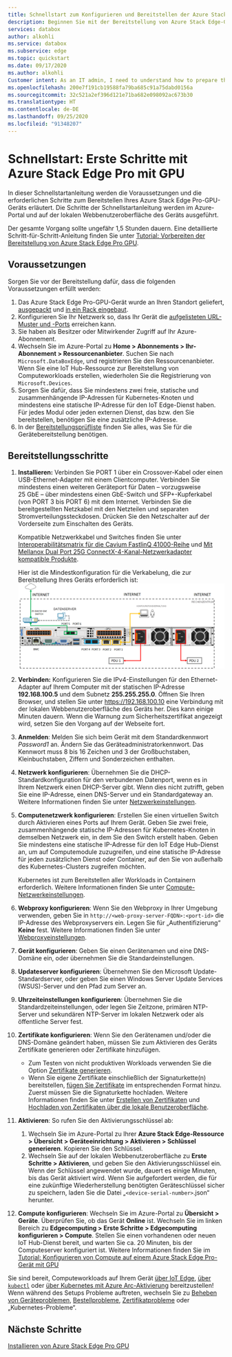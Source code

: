 ```yaml
---
title: Schnellstart zum Konfigurieren und Bereitstellen der Azure Stack Edge-GPU | Microsoft-Dokumentation
description: Beginnen Sie mit der Bereitstellung von Azure Stack Edge-GPU, nachdem das Gerät bei Ihnen eingetroffen ist.
services: databox
author: alkohli
ms.service: databox
ms.subservice: edge
ms.topic: quickstart
ms.date: 09/17/2020
ms.author: alkohli
Customer intent: As an IT admin, I need to understand how to prepare the portal to quickly deploy Azure Stack Edge so I can use it to transfer data to Azure.
ms.openlocfilehash: 200e7f191cb19588fa79ba685c91a75dabd0156a
ms.sourcegitcommit: 32c521a2ef396d121e71ba682e098092ac673b30
ms.translationtype: HT
ms.contentlocale: de-DE
ms.lasthandoff: 09/25/2020
ms.locfileid: "91348207"
---
```

# <a name="quickstart-get-started-with-azure-stack-edge-pro-with-gpu"></a>Schnellstart: Erste Schritte mit Azure Stack Edge Pro mit GPU 

In dieser Schnellstartanleitung werden die Voraussetzungen und die erforderlichen Schritte zum Bereitstellen Ihres Azure Stack Edge Pro-GPU-Geräts erläutert. Die Schritte der Schnellstartanleitung werden im Azure-Portal und auf der lokalen Webbenutzeroberfläche des Geräts ausgeführt. 

Der gesamte Vorgang sollte ungefähr 1,5 Stunden dauern. Eine detaillierte Schritt-für-Schritt-Anleitung finden Sie unter [Tutorial: Vorbereiten der Bereitstellung von Azure Stack Edge Pro GPU](azure-stack-edge-gpu-deploy-prep.md#deployment-configuration-checklist). 


## <a name="prerequisites"></a>Voraussetzungen

Sorgen Sie vor der Bereitstellung dafür, dass die folgenden Voraussetzungen erfüllt werden:

1. Das Azure Stack Edge Pro-GPU-Gerät wurde an Ihren Standort geliefert, [ausgepackt](azure-stack-edge-gpu-deploy-install.md#unpack-the-device) und [in ein Rack eingebaut](azure-stack-edge-gpu-deploy-install.md#rack-the-device). 
1. Konfigurieren Sie Ihr Netzwerk so, dass Ihr Gerät die [aufgelisteten URL-Muster und -Ports](azure-stack-edge-gpu-system-requirements.md#networking-port-requirements) erreichen kann. 
1. Sie haben als Besitzer oder Mitwirkender Zugriff auf Ihr Azure-Abonnement.
1. Wechseln Sie im Azure-Portal zu **Home > Abonnements > Ihr-Abonnement > Ressourcenanbieter**. Suchen Sie nach `Microsoft.DataBoxEdge`, und registrieren Sie den Ressourcenanbieter. Wenn Sie eine IoT Hub-Ressource zur Bereitstellung von Computeworkloads erstellen, wiederholen Sie die Registrierung von `Microsoft.Devices`.
1. Sorgen Sie dafür, dass Sie mindestens zwei freie, statische und zusammenhängende IP-Adressen für Kubernetes-Knoten und mindestens eine statische IP-Adresse für den IoT Edge-Dienst haben. Für jedes Modul oder jeden externen Dienst, das bzw. den Sie bereitstellen, benötigen Sie eine zusätzliche IP-Adresse.
1. In der [Bereitstellungsprüfliste](azure-stack-edge-gpu-deploy-checklist.md) finden Sie alles, was Sie für die Gerätebereitstellung benötigen. 


## <a name="deployment-steps"></a>Bereitstellungsschritte

1. **Installieren:** Verbinden Sie PORT 1 über ein Crossover-Kabel oder einen USB-Ethernet-Adapter mit einem Clientcomputer. Verbinden Sie mindestens einen weiteren Geräteport für Daten – vorzugsweise 25 GbE – über mindestens einen GbE-Switch und SFP+-Kupferkabel (von PORT 3 bis PORT 6) mit dem Internet. Verbinden Sie die bereitgestellten Netzkabel mit den Netzteilen und separaten Stromverteilungssteckdosen. Drücken Sie den Netzschalter auf der Vorderseite zum Einschalten des Geräts.  

    Kompatible Netzwerkkabel und Switches finden Sie unter [Interoperabilitätsmatrix für die Cavium FastlinQ 41000-Reihe](https://www.marvell.com/documents/xalflardzafh32cfvi0z/) und [Mit Mellanox Dual Port 25G ConnectX-4-Kanal-Netzwerkadapter kompatible Produkte](https://docs.mellanox.com/display/ConnectX4LxFirmwarev14271016/Firmware+Compatible+Products).

    Hier ist die Mindestkonfiguration für die Verkabelung, die zur Bereitstellung Ihres Geräts erforderlich ist:  ![Rückseite eines verkabelten Geräts](./media/azure-stack-edge-gpu-quickstart/backplane-min-cabling-1.png)

2. **Verbinden:** Konfigurieren Sie die IPv4-Einstellungen für den Ethernet-Adapter auf Ihrem Computer mit der statischen IP-Adresse **192.168.100.5** und dem Subnetz **255.255.255.0**. Öffnen Sie Ihren Browser, und stellen Sie unter https://192.168.100.10 eine Verbindung mit der lokalen Webbenutzeroberfläche des Geräts her. Dies kann einige Minuten dauern. Wenn die Warnung zum Sicherheitszertifikat angezeigt wird, setzen Sie den Vorgang auf der Webseite fort.

3. **Anmelden**: Melden Sie sich beim Gerät mit dem Standardkennwort *Password1* an. Ändern Sie das Geräteadministratorkennwort. Das Kennwort muss 8 bis 16 Zeichen und 3 der Großbuchstaben, Kleinbuchstaben, Ziffern und Sonderzeichen enthalten.

4. **Netzwerk konfigurieren**: Übernehmen Sie die DHCP-Standardkonfiguration für den verbundenen Datenport, wenn es in Ihrem Netzwerk einen DHCP-Server gibt. Wenn dies nicht zutrifft, geben Sie eine IP-Adresse, einen DNS-Server und ein Standardgateway an. Weitere Informationen finden Sie unter [Netzwerkeinstellungen](azure-stack-edge-gpu-deploy-configure-network-compute-web-proxy.md#configure-network).

5. **Computenetzwerk konfigurieren**: Erstellen Sie einen virtuellen Switch durch Aktivieren eines Ports auf Ihrem Gerät. Geben Sie zwei freie, zusammenhängende statische IP-Adressen für Kubernetes-Knoten in demselben Netzwerk ein, in dem Sie den Switch erstellt haben. Geben Sie mindestens eine statische IP-Adresse für den IoT Edge Hub-Dienst an, um auf Computemodule zuzugreifen, und eine statische IP-Adresse für jeden zusätzlichen Dienst oder Container, auf den Sie von außerhalb des Kubernetes-Clusters zugreifen möchten. 

    Kubernetes ist zum Bereitstellen aller Workloads in Containern erforderlich. Weitere Informationen finden Sie unter [Compute-Netzwerkeinstellungen](azure-stack-edge-gpu-deploy-configure-network-compute-web-proxy.md#enable-compute-network).

6. **Webproxy konfigurieren**: Wenn Sie den Webproxy in Ihrer Umgebung verwenden, geben Sie in `http://<web-proxy-server-FQDN>:<port-id>` die IP-Adresse des Webproxyservers ein. Legen Sie für „Authentifizierung“ **Keine** fest. Weitere Informationen finden Sie unter [Webproxyeinstellungen](azure-stack-edge-gpu-deploy-configure-network-compute-web-proxy.md#configure-web-proxy).

7. **Gerät konfigurieren**: Geben Sie einen Gerätenamen und eine DNS-Domäne ein, oder übernehmen Sie die Standardeinstellungen. 

8. **Updateserver konfigurieren**: Übernehmen Sie den Microsoft Update-Standardserver, oder geben Sie einen Windows Server Update Services (WSUS)-Server und den Pfad zum Server an. 

9. **Uhrzeiteinstellungen konfigurieren**: Übernehmen Sie die Standardzeiteinstellungen, oder legen Sie Zeitzone, primären NTP-Server und sekundären NTP-Server im lokalen Netzwerk oder als öffentliche Server fest.

10. **Zertifikate konfigurieren**: Wenn Sie den Gerätenamen und/oder die DNS-Domäne geändert haben, müssen Sie zum Aktivieren des Geräts Zertifikate generieren oder Zertifikate hinzufügen. 

    - Zum Testen von nicht produktiven Workloads verwenden Sie die Option [Zertifikate generieren](azure-stack-edge-gpu-deploy-configure-certificates.md#generate-device-certificates). 
    - Wenn Sie eigene Zertifikate einschließlich der Signaturkette(n) bereitstellen, [fügen Sie Zertifikate](azure-stack-edge-gpu-deploy-configure-certificates.md#bring-your-own-certificates) im entsprechenden Format hinzu. Zuerst müssen Sie die Signaturkette hochladen. Weitere Informationen finden Sie unter [Erstellen von Zertifikaten](azure-stack-edge-j-series-create-certificates-tool.md) und [Hochladen von Zertifikaten über die lokale Benutzeroberfläche](azure-stack-edge-gpu-deploy-configure-certificates.md#bring-your-own-certificates).

11. **Aktivieren**: So rufen Sie den Aktivierungsschlüssel ab: 

    1. Wechseln Sie im Azure-Portal zu Ihrer **Azure Stack Edge-Ressource > Übersicht > Geräteeinrichtung > Aktivieren > Schlüssel generieren**. Kopieren Sie den Schlüssel. 
    1. Wechseln Sie auf der lokalen Webbenutzeroberfläche zu **Erste Schritte > Aktivieren**, und geben Sie den Aktivierungsschlüssel ein. Wenn der Schlüssel angewendet wurde, dauert es einige Minuten, bis das Gerät aktiviert wird. Wenn Sie aufgefordert werden, die für eine zukünftige Wiederherstellung benötigten Geräteschlüssel sicher zu speichern, laden Sie die Datei „`<device-serial-number>`.json“ herunter. 

12. **Compute konfigurieren**: Wechseln Sie im Azure-Portal zu **Übersicht > Geräte**. Überprüfen Sie, ob das Gerät **Online** ist. Wechseln Sie im linken Bereich zu **Edgecomputing > Erste Schritte > Edgecomputing konfigurieren > Compute**. Stellen Sie einen vorhandenen oder neuen IoT Hub-Dienst bereit, und warten Sie ca. 20 Minuten, bis der Computeserver konfiguriert ist. Weitere Informationen finden Sie im [Tutorial: Konfigurieren von Compute auf einem Azure Stack Edge Pro-Gerät mit GPU](azure-stack-edge-gpu-deploy-configure-compute.md)

Sie sind bereit, Computeworkloads auf Ihrem Gerät [über IoT Edge](azure-stack-edge-gpu-deploy-sample-module-marketplace.md), [über `kubectl`](azure-stack-edge-gpu-create-kubernetes-cluster.md) oder [über Kubernetes mit Azure Arc-Aktivierung](azure-stack-edge-gpu-deploy-arc-kubernetes-cluster.md) bereitzustellen! Wenn während des Setups Probleme auftreten, wechseln Sie zu [Beheben von Geräteproblemen](), [Bestellprobleme](azure-stack-edge-gpu-troubleshoot.md), [Zertifikatprobleme](azure-stack-edge-j-series-certificate-troubleshooting.md) oder „Kubernetes-Probleme“. 

## <a name="next-steps"></a>Nächste Schritte

[Installieren von Azure Stack Edge Pro GPU](./azure-stack-edge-gpu-deploy-install.md)




